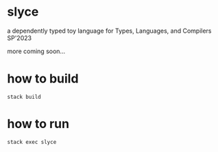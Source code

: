 # slyce

a dependently typed toy language for Types, Languages, and Compilers SP'2023

more coming soon...

# how to build
```
stack build
```

# how to run
```
stack exec slyce
```
